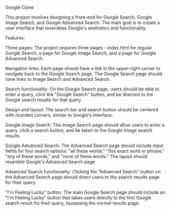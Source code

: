 Google Clone

This project involves designing a front-end for Google Search, Google Image Search, and Google Advanced Search. The main goal is to create a user interface that resembles Google's aesthetics and functionality.

Features:

Three pages: The project requires three pages - index.html for regular Google Search, a page for Google Image Search, and a page for Google Advanced Search.

Navigation links: Each page should have a link in the upper-right corner to navigate back to the Google Search page. The Google Search page should have links to Image Search and Advanced Search.

Search functionality: On the Google Search page, users should be able to enter a query, click the "Google Search" button, and be directed to the Google search results for that query.

Design and layout: The search bar and search button should be centered with rounded corners, similar to Google's interface.

Google Image Search: The Image Search page should allow users to enter a query, click a search button, and be taken to the Google Image search results.

Google Advanced Search: The Advanced Search page should include input fields for four search options: "all these words," "this exact word or phrase," "any of these words," and "none of these words." The layout should resemble Google's Advanced Search page.

Advanced Search functionality: Clicking the "Advanced Search" button on the Advanced Search page should direct users to the search results page for their query.

"I'm Feeling Lucky" button: The main Google Search page should include an "I'm Feeling Lucky" button that takes users directly to the first Google search result for their query, bypassing the normal results page.
